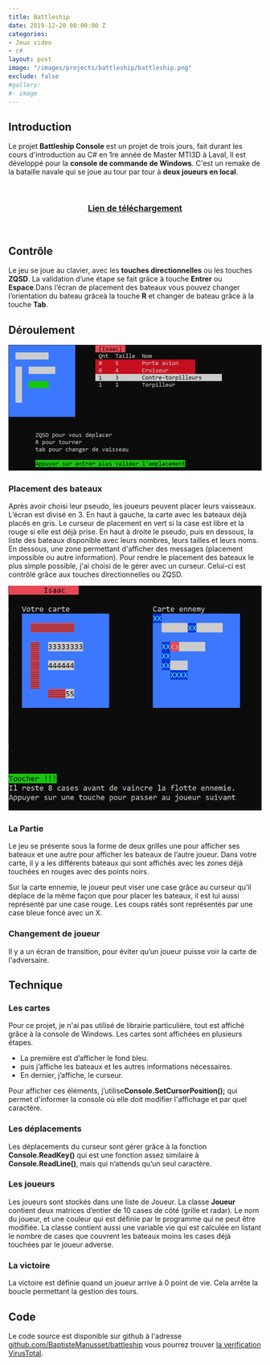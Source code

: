 ```yaml
---
title: Battleship
date: 2019-12-20 00:00:00 Z
categories:
- Jeux video
- c#
layout: post
image: "/images/projects/battleship/battleship.png"
exclude: false
#gallery:
#- image
---
```


## Introduction
Le projet **Battleship Console** est un projet de trois jours, fait durant les cours d'introduction au C# en 1re année de Master MTI3D à Laval,
Il est développé pour la **console de commande de Windows**. C'est un remake de la bataille navale qui se joue au tour par tour à **deux joueurs en local**.<br>

<br>
<h3 style="text-align:center;"><a href="https://github.com/BaptisteManusset/battleship"><strong><i class="fab fa-github"></i></strong></a> <a href="https://github.com/BaptisteManusset/battleship/raw/master/Build.zip"><strong> Lien de téléchargement</strong></a></h3>
<br>


## Contrôle
Le jeu se joue au clavier, avec les **touches directionnelles** ou les touches **ZQSD**. La validation d’une étape se fait grâce à touche **Entrer** ou **Espace**.Dans l’écran de placement des bateaux vous pouvez changer l’orientation du bateau grâceà la touche **R** et changer de bateau grâce à la touche **Tab**.


## Déroulement

![](/images/projects/battleship/placement-bateau-1.png)

### Placement des bateaux

Après avoir choisi leur pseudo, les joueurs peuvent placer leurs vaisseaux.
L’écran est divisé en 3. En haut à gauche, ​la carte avec les bateaux déjà placés en gris.
Le curseur de placement en vert si la case est libre et la rouge si elle est déjà prise.
En haut à droite le pseudo, puis en dessous, ​la liste des bateaux disponible avec leurs nombres, leurs tailles et leurs noms. En dessous, une zone permettant d'afficher des messages (placement impossible ou autre information).
Pour rendre le placement des bateaux le plus simple possible, j'ai choisi de le gérer avec un curseur. Celui-ci est contrôlé grâce aux touches directionnelles ou ZQSD​.

![](/images\projects\battleship\tour-1.png)
### La Partie

Le jeu se présente sous la forme de deux grilles une pour afficher ses bateaux et une autre pour afficher les bateaux de l’autre joueur.
Dans votre carte, il y a les différents bateaux qui sont affichés avec les zones déjà touchées en rouges avec des points noirs.

Sur la carte ennemie, le joueur peut viser une case grâce au curseur qu’il déplace de la même façon que pour placer les bateaux, il est lui aussi représenté par une case rouge.
Les coups ratés sont représentés par une case bleue foncé avec un ​X.

### Changement de joueur
Il y a un écran de transition, pour éviter qu’un joueur puisse voir la carte de l'adversaire.


## Technique
### Les cartes
Pour ce projet, je n'ai pas utilisé de librairie particulière, tout est affiché grâce à la console de Windows.
Les cartes sont affichées en plusieurs étapes.
- La première est d’afficher le fond bleu.
- puis j’affiche les bateaux et les autres informations nécessaires.
- En dernier, j’affiche, le curseur.

Pour afficher ces éléments, j’utilise **​Console.SetCursorPosition();** qui permet d'informer la console où elle doit modifier l'affichage et par quel caractère.

### Les déplacements
Les déplacements du curseur sont gérer grâce à la fonction **​Console.ReadKey()​** qui est une fonction assez similaire à **Console.ReadLine()**, mais qui n’attends qu’un seul caractère.

### Les joueurs
Les joueurs sont stockés dans une liste de ​Joueur​. La classe **Joueur** contient deux matrices d’entier de 10 cases de côté (grille et radar). Le nom du joueur, et une couleur qui est définie par le programme qui ne peut être modifiée. La classe contient aussi une variable vie qui est calculée en listant le nombre de cases que couvrent les bateaux moins les cases déjà touchées par le joueur adverse.

### La victoire
La victoire est définie quand un joueur arrive à 0 point de vie. Cela arrête la boucle permettant la gestion des tours.



## Code

Le code source est disponible sur github à l'adresse [github.com/BaptisteManusset/battleship](https://github.com/BaptisteManusset/battleship) vous pourrez trouver [la verification VirusTotal](https://www.virustotal.com/gui/file/e3604347e6ec01d60035a5a93428f78b33c083f724568fa32d1771942ad75ea5/detection).
